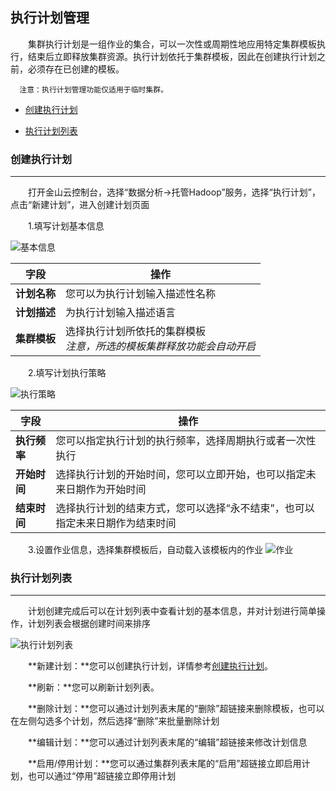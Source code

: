 ## 执行计划管理

　　集群执行计划是一组作业的集合，可以一次性或周期性地应用特定集群模板执行，结束后立即释放集群资源。执行计划依托于集群模板，因此在创建执行计划之前，必须存在已创建的模板。
  
      注意：执行计划管理功能仅适用于临时集群。

* [创建执行计划](#chuang_jian_zhi_xing_ji_hua)

* [执行计划列表](#zhi_xing_ji_hua_lie_biao)

<h3 name="chuang_jian_zhi_xing_ji_hua" id="chuang_jian_zhi_xing_ji_hua">创建执行计划</h3>


---


　　打开金山云控制台，选择“数据分析->托管Hadoop”服务，选择“执行计划”，点击“新建计划”，进入创建计划页面
  
　　1.填写计划基本信息

![基本信息](http://kmr-bj.ks3-cn-beijing.ksyun.com/doc_pic/KMR2.0/2.6-basicInfo.png)


| 字段 | 操作 |
| -- | -- |
| **计划名称** | 您可以为执行计划输入描述性名称 |
| **计划描述** | 为执行计划输入描述语言 |
| **集群模板** | 选择执行计划所依托的集群模板<br>*注意，所选的模板集群释放功能会自动开启* |



　　2.填写计划执行策略

![执行策略](http://kmr-bj.ks3-cn-beijing.ksyun.com/doc_pic/KMR2.0/2.6-stragety.png)

| 字段 | 操作 |
| -- | -- |
| **执行频率** | 您可以指定执行计划的执行频率，选择周期执行或者一次性执行 |
| **开始时间** | 选择执行计划的开始时间，您可以立即开始，也可以指定未来日期作为开始时间 | 
| **结束时间** | 选择执行计划的结束方式，您可以选择“永不结束”，也可以指定未来日期作为结束时间 | 


　　3.设置作业信息，选择集群模板后，自动载入该模板内的作业
![作业](http://kmr-bj.ks3-cn-beijing.ksyun.com/doc_pic/KMR2.0/2.6-job.png)

<h3 name="zhi_xing_ji_hua_lie_biao" id="zhi_xing_ji_hua_lie_biao">执行计划列表</h3>

---

　　计划创建完成后可以在计划列表中查看计划的基本信息，并对计划进行简单操作，计划列表会根据创建时间来排序

![执行计划列表](http://kmr-bj.ks3-cn-beijing.ksyun.com/doc_pic/KMR2.0/2.6-planList.png)


　　**新建计划：**您可以创建执行计划，详情参考[创建执行计划](#chuang_jian_zhi_xing_ji_hua)。

　　**刷新：**您可以刷新计划列表。
  
　　**删除计划：**您可以通过计划列表末尾的“删除”超链接来删除模板，也可以在左侧勾选多个计划，然后选择“删除”来批量删除计划
  
　　**编辑计划：**您可以通过计划列表末尾的“编辑”超链接来修改计划信息
  
　　**启用/停用计划：**您可以通过集群列表末尾的“启用”超链接立即启用计划，也可以通过“停用”超链接立即停用计划
  
  




